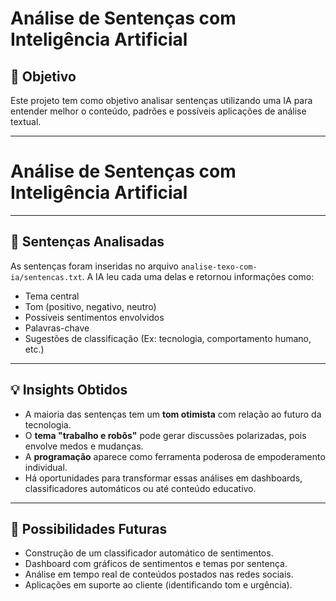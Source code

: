 # Análise de Sentenças com Inteligência Artificial

## 🧠 Objetivo

Este projeto tem como objetivo analisar sentenças utilizando uma IA para entender melhor o conteúdo, padrões e possíveis aplicações de análise textual.

---

# Análise de Sentenças com Inteligência Artificial

---

## 📝 Sentenças Analisadas

As sentenças foram inseridas no arquivo `analise-texo-com-ia/sentencas.txt`. A IA leu cada uma delas e retornou informações como:

- Tema central  
- Tom (positivo, negativo, neutro)  
- Possíveis sentimentos envolvidos  
- Palavras-chave  
- Sugestões de classificação (Ex: tecnologia, comportamento humano, etc.)

---

## 💡 Insights Obtidos

- A maioria das sentenças tem um **tom otimista** com relação ao futuro da tecnologia.  
- O **tema "trabalho e robôs"** pode gerar discussões polarizadas, pois envolve medos e mudanças.  
- A **programação** aparece como ferramenta poderosa de empoderamento individual.  
- Há oportunidades para transformar essas análises em dashboards, classificadores automáticos ou até conteúdo educativo.

---

## 🔮 Possibilidades Futuras

- Construção de um classificador automático de sentimentos.  
- Dashboard com gráficos de sentimentos e temas por sentença.  
- Análise em tempo real de conteúdos postados nas redes sociais.  
- Aplicações em suporte ao cliente (identificando tom e urgência).



